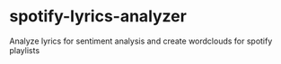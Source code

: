 # spotify-lyrics-analyzer
Analyze lyrics for sentiment analysis and create wordclouds for spotify playlists
